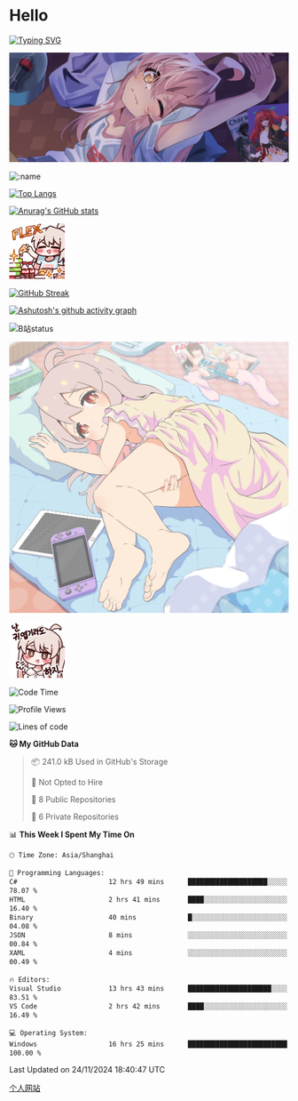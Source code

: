 # Hello

[![Typing SVG](https://readme-typing-svg.demolab.com?font=Fira+Code&pause=1000&color=F78FDE&width=435&lines=%E6%AC%A2%E8%BF%8E%E5%A4%A7%E4%BD%AC%E6%9D%A5%E8%AE%BF0v0)](https://git.io/typing-svg)

![bg.webp](bg.webp)

![:name](https://count.getloli.com/get/@hk416?theme=rule34)

[![Top Langs](https://github-readme-stats.vercel.app/api/top-langs/?username=qq583044063qq&locale=cn&hide=javascript,html,css&theme=tokyonight)](https://github.com/anuraghazra/github-readme-stats)

[![Anurag's GitHub stats](https://github-readme-stats.vercel.app/api?username=qq583044063qq&count_private=true&show_icons=true&locale=cn&theme=tokyonight)](https://github.com/anuraghazra/github-readme-stats)

![baimeng.png](mahiro_flex.png)

[![GitHub Streak](https://streak-stats.demolab.com/?user=qq583044063qq&locale=zh_Hans&theme=tokyonight)](https://git.io/streak-stats)

[![Ashutosh's github activity graph](https://github-readme-activity-graph.vercel.app/graph?username=qq583044063qq&theme=tokyo-night)](https://github.com/ashutosh00710/github-readme-activity-graph)

![B站status](https://stats.justsong.cn/api/bilibili/?id=3931848&lang=zh-CN&theme=dark)

![mahiroshuiyi.jpg](assets/mahiroshuiyi.jpg)

![baimeng.png](mahiro.png)
<!--START_SECTION:waka-->
![Code Time](http://img.shields.io/badge/Code%20Time-1%2C198%20hrs%2037%20mins-blue)

![Profile Views](http://img.shields.io/badge/Profile%20Views-0-blue)

![Lines of code](https://img.shields.io/badge/From%20Hello%20World%20I%27ve%20Written-905.3%20thousand%20lines%20of%20code-blue)

**🐱 My GitHub Data** 

> 📦 241.0 kB Used in GitHub's Storage 
 > 
> 🚫 Not Opted to Hire
 > 
> 📜 8 Public Repositories 
 > 
> 🔑 6 Private Repositories 
 > 
📊 **This Week I Spent My Time On** 

```text
🕑︎ Time Zone: Asia/Shanghai

💬 Programming Languages: 
C#                       12 hrs 49 mins      ████████████████████░░░░░   78.07 % 
HTML                     2 hrs 41 mins       ████░░░░░░░░░░░░░░░░░░░░░   16.40 % 
Binary                   40 mins             █░░░░░░░░░░░░░░░░░░░░░░░░   04.08 % 
JSON                     8 mins              ░░░░░░░░░░░░░░░░░░░░░░░░░   00.84 % 
XAML                     4 mins              ░░░░░░░░░░░░░░░░░░░░░░░░░   00.49 % 

🔥 Editors: 
Visual Studio            13 hrs 43 mins      █████████████████████░░░░   83.51 % 
VS Code                  2 hrs 42 mins       ████░░░░░░░░░░░░░░░░░░░░░   16.49 % 

💻 Operating System: 
Windows                  16 hrs 25 mins      █████████████████████████   100.00 % 
```


 Last Updated on 24/11/2024 18:40:47 UTC
<!--END_SECTION:waka-->

[个人网站](https://blog.ayatsukinora.org.cn)
